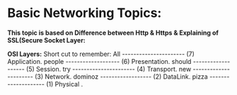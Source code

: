 # Basic Networking Topics:

**This topic is based on Difference between Http & Https & Explaining of SSL(Secure Socket Layer:**

**OSI Layers:**
      Short cut to remember:
        All ---------------------- (7) Application.
        people ------------------- (6) Presentation.
        should ------------------- (5) Session.
        try ---------------------- (4) Transport.
        new ---------------------- (3) Network.
        dominoz ------------------ (2) DataLink.
        pizza -------------------- (1) Physical .
